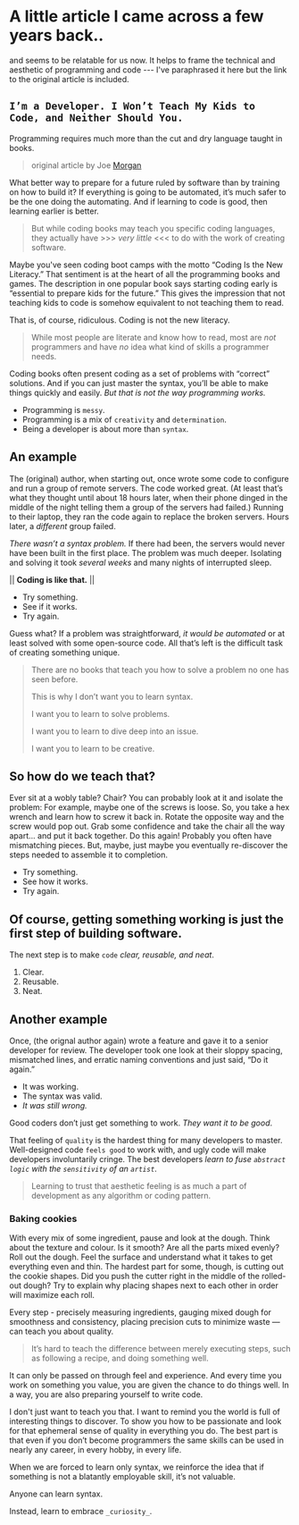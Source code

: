 # A little article I came across a few years back..

and seems to be relatable for us now. It helps to frame the technical and aesthetic of programming and code --- I've paraphrased it here but the link to the original article is included.


## `I’m a Developer. I Won’t Teach My Kids to Code, and Neither Should You.`

Programming requires much more than the cut and dry language taught in books.

>   original article by Joe [Morgan](https://getpocket.com/explore/item/i-m-a-developer-i-won-t-teach-my-kids-to-code-and-neither-should-you?utm_source=pocket-newtab)

What better way to prepare for a future ruled by software than by training on how to build it? If everything is going to be automated, it’s much safer to be the one doing the automating. And if learning to code is good, then learning earlier is better. 

> But while coding books may teach you specific coding languages, they actually have >>> _very little_ <<< to do with the work of creating software.

Maybe you've seen coding boot camps with the motto “Coding Is the New Literacy.” That sentiment is at the heart of all the programming books and games. The description in one popular book says starting coding early is “essential to prepare kids for the future.” This gives the impression that not teaching kids to code is somehow equivalent to not teaching them to read.

That is, of course, ridiculous. Coding is not the new literacy. 

> While most people are literate and know how to read, most are _not_ programmers and have _no_ idea what kind of skills a programmer needs. 

Coding books often present coding as a set of problems with “correct” solutions. And if you can just master the syntax, you’ll be able to make things quickly and easily. _But that is not the way programming works._ 
- Programming is `messy`. 
- Programming is a mix of `creativity` and `determination`. 
- Being a developer is about more than `syntax`.

## An example

The (original) author, when starting out, once wrote some code to configure and run a group of remote servers. The code worked great. (At least that’s what they thought until about 18 hours later, when their phone dinged in the middle of the night telling them a group of the servers had failed.) Running to their laptop, they ran the code again to replace the broken servers. Hours later, a _different_ group failed.

_There wasn’t a syntax problem._ If there had been, the servers would never have been built in the first place. The problem was much deeper. Isolating and solving it took _several weeks_ and many nights of interrupted sleep.

|| **Coding is like that.** ||
- Try something. 
- See if it works. 
- Try again. 

Guess what? If a problem was straightforward, _it would be automated_ or at least solved with some open-source code. All that’s left is the difficult task of creating something unique. 
>
> There are no books that teach you how to solve a problem no one has seen before.
>  
> This is why I don’t want you to learn syntax.
> 
> I want you to learn to solve problems.
> 
> I want you to learn to dive deep into an issue.
> 
> I want you to learn to be creative.
> 

## So how do we teach that?

Ever sit at a wobly table? Chair? You can probably look at it and isolate the problem: For example, maybe one of the screws is loose. So, you take a hex wrench and learn how to screw it back in. Rotate the opposite way and the screw would pop out. Grab some confidence and take the chair all the way apart... and put it back together. Do this again! Probably you often have mismatching pieces. But, maybe, just maybe you eventually re-discover the steps needed to assemble it to completion.
- Try something. 
- See how it works. 
- Try again.

## Of course, getting something working is just the first step of building software. 

The next step is to make `code` _clear, reusable, and neat_.
1. Clear.
2. Reusable.
3. Neat.

## Another example

Once, (the orignal author again) wrote a feature and gave it to a senior developer for review. The developer took one look at their sloppy spacing, mismatched lines, and erratic naming conventions and just said, “Do it again.” 
- It was working. 
- The syntax was valid. 
- _It was still wrong._

Good coders don’t just get something to work. _They want it to be good_.

That feeling of `quality` is the hardest thing for many developers to master. Well-designed code `feels good` to work with, and ugly code will make developers involuntarily cringe. The best developers _learn to fuse `abstract logic` with the `sensitivity` of an `artist`_.

> Learning to trust that aesthetic feeling is as much a part of development as any algorithm or coding pattern.

### Baking cookies

With every mix of some ingredient, pause and look at the dough. Think about the texture and colour. Is it smooth? Are all the parts mixed evenly? Roll out the dough. Feel the surface and understand what it takes to get everything even and thin. The hardest part for some, though, is cutting out the cookie shapes. Did you push the cutter right in the middle of the rolled-out dough? Try to explain why placing shapes next to each other in order will maximize each roll.

Every step - precisely measuring ingredients, gauging mixed dough for smoothness and consistency, placing precision cuts to minimize waste — can teach you about quality. 
> It’s hard to teach the difference between merely executing steps, such as following a recipe, and doing something well. 

It can only be passed on through feel and experience. And every time you work on something you value, you are given the chance to do things well. In a way, you are also preparing yourself to write code.

I don't just want to teach you that. I want to remind you the world is full of interesting things to discover. To show you how to be passionate and look for that ephemeral sense of quality in everything you do. The best part is that even if you don’t become programmers the same skills can be used in nearly any career, in every hobby, in every life. 

When we are forced to learn only syntax, we reinforce the idea that if something is not a blatantly employable skill, it’s not valuable. 

Anyone can learn syntax. 

Instead, learn to embrace `_curiosity_`.
